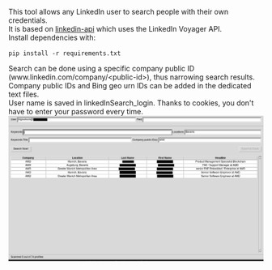 This tool allows any LinkedIn user to search people with their own credentials.\
It is based on [linkedin-api](https://github.com/bigoulours/linkedin-api) which uses the LinkedIn Voyager API.\
Install dependencies with:
```
pip install -r requirements.txt
```
Search can be done using a specific company public ID (www[]().linkedin.com/company/\<public-id\>), thus narrowing search results.\
Company public IDs and Bing geo urn IDs can be added in the dedicated text files.\
User name is saved in linkedInSearch_login. Thanks to cookies, you don't have to enter your password every time.
![screenshot](screenshot.png)
